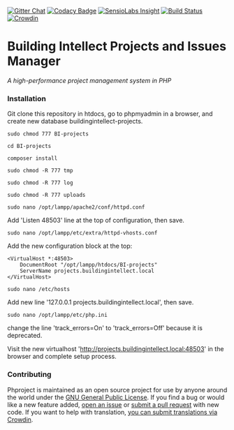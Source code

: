 [![Gitter Chat](https://img.shields.io/badge/Gitter-Join%20Chat-3498DB.svg)](https://gitter.im/Alanaktion/phproject?utm_source=badge&utm_medium=badge&utm_campaign=pr-badge)
[![Codacy Badge](https://api.codacy.com/project/badge/grade/2e382a33465448868ca2c0d4b1c937db)](https://www.codacy.com/app/alanaktion/phproject)
[![SensioLabs Insight](https://img.shields.io/sensiolabs/i/51fe626f-4fef-4692-90ea-c0f903aba1b6.svg)](https://insight.sensiolabs.com/projects/51fe626f-4fef-4692-90ea-c0f903aba1b6)
[![Build Status](https://api.travis-ci.org/Alanaktion/phproject.svg)](https://travis-ci.org/Alanaktion/phproject)
[![Crowdin](https://d322cqt584bo4o.cloudfront.net/phproject/localized.png)](https://crowdin.com/project/phproject)

Building Intellect Projects and Issues Manager
=========
*A high-performance project management system in PHP*

### Installation
Git clone this repository in htdocs, go to phpmyadmin in a browser, and create new database buildingintellect-projects.

```sudo chmod 777 BI-projects```

```cd BI-projects```

```composer install```

```sudo chmod -R 777 tmp```

```sudo chmod -R 777 log```

```sudo chmod -R 777 uploads```

```sudo nano /opt/lampp/apache2/conf/httpd.conf```

Add 'Listen 48503' line at the top of configuration, then save.

```sudo nano /opt/lampp/etc/extra/httpd-vhosts.conf```

Add the new configuration block at the top:
```
<VirtualHost *:48503>
    DocumentRoot "/opt/lampp/htdocs/BI-projects"
    ServerName projects.buildingintellect.local
</VirtualHost>
```

```sudo nano /etc/hosts```

Add new line '127.0.0.1 projects.buildingintellect.local', then save.

```sudo nano /opt/lampp/etc/php.ini```

change the line 'track_errors=On' to 'track_errors=Off' because it is deprecated.

Visit the new virtualhost 'http://projects.buildingintellect.local:48503' in the browser and complete setup process.

### Contributing
Phproject is maintained as an open source project for use by anyone around the world under the [GNU General Public License](http://www.gnu.org/licenses/gpl-3.0.txt). If you find a bug or would like a new feature added, [open an issue](https://github.com/Alanaktion/phproject/issues/new) or [submit a pull request](https://github.com/Alanaktion/phproject/compare/) with new code. If you want to help with translation, [you can submit translations via Crowdin](https://crowdin.com/project/phproject).
